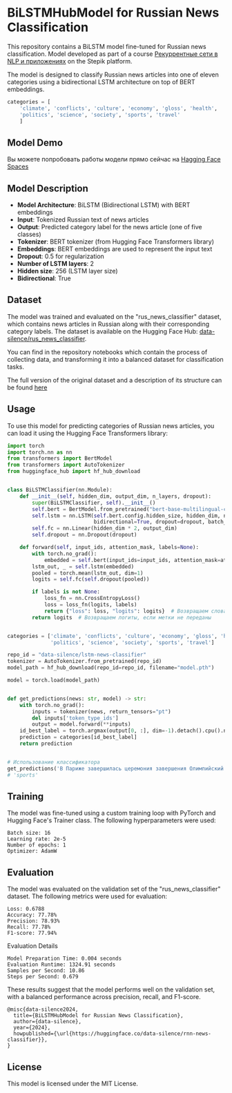 # BiLSTMHubModel for Russian News Classification

This repository contains a BiLSTM model fine-tuned for Russian news classification. 
Model developed as part of a course [Рекуррентные сети в NLP и приложениях](https://stepik.org/course/188632/syllabus) on the Stepik platform.

The model is designed to classify Russian news articles into one of eleven categories using a bidirectional LSTM architecture on top of BERT embeddings.

```python
categories = [
    'climate', 'conflicts', 'culture', 'economy', 'gloss', 'health',
    'politics', 'science', 'society', 'sports', 'travel'
    ]
```

## Model Demo

Вы можете попробовать работы модели прямо сейчас на [Hagging Face Spaces](ttps://huggingface.co/spaces/data-silence/lstm-news-classifier) 


## Model Description

- **Model Architecture**: BiLSTM (Bidirectional LSTM) with BERT embeddings
- **Input**: Tokenized Russian text of news articles
- **Output**: Predicted category label for the news article (one of five classes)
- **Tokenizer**: BERT tokenizer (from Hugging Face Transformers library)
- **Embeddings**: BERT embeddings are used to represent the input text
- **Dropout**: 0.5 for regularization
- **Number of LSTM layers**: 2
- **Hidden size**: 256 (LSTM layer size)
- **Bidirectional**: True

## Dataset

The model was trained and evaluated on the "rus_news_classifier" dataset, which contains news articles in Russian along with their corresponding category labels. The dataset is available on the Hugging Face Hub: [data-silence/rus_news_classifier](https://huggingface.co/datasets/data-silence/rus_news_classifier).

You can find in the repository notebooks which contain the process of collecting data, and transforming it into a balanced dataset for classification tasks.

The full version of the original dataset and a description of its structure can be found [here](https://huggingface.co/datasets/data-silence/lenta.ru_2-extended)

## Usage

To use this model for predicting categories of Russian news articles, you can load it using the Hugging Face Transformers library:

```python
import torch
import torch.nn as nn
from transformers import BertModel
from transformers import AutoTokenizer
from huggingface_hub import hf_hub_download


class BiLSTMClassifier(nn.Module):
    def __init__(self, hidden_dim, output_dim, n_layers, dropout):
        super(BiLSTMClassifier, self).__init__()
        self.bert = BertModel.from_pretrained("bert-base-multilingual-cased")
        self.lstm = nn.LSTM(self.bert.config.hidden_size, hidden_dim, num_layers=n_layers,
                            bidirectional=True, dropout=dropout, batch_first=True)
        self.fc = nn.Linear(hidden_dim * 2, output_dim)
        self.dropout = nn.Dropout(dropout)

    def forward(self, input_ids, attention_mask, labels=None):
        with torch.no_grad():
            embedded = self.bert(input_ids=input_ids, attention_mask=attention_mask)[0]
        lstm_out, _ = self.lstm(embedded)
        pooled = torch.mean(lstm_out, dim=1)
        logits = self.fc(self.dropout(pooled))

        if labels is not None:
            loss_fn = nn.CrossEntropyLoss()
            loss = loss_fn(logits, labels)
            return {"loss": loss, "logits": logits}  # Возвращаем словарь
        return logits  # Возвращаем логиты, если метки не переданы


categories = ['climate', 'conflicts', 'culture', 'economy', 'gloss', 'health',
              'politics', 'science', 'society', 'sports', 'travel']

repo_id = "data-silence/lstm-news-classifier"
tokenizer = AutoTokenizer.from_pretrained(repo_id)
model_path = hf_hub_download(repo_id=repo_id, filename="model.pth")

model = torch.load(model_path)


def get_predictions(news: str, model) -> str:
    with torch.no_grad():
        inputs = tokenizer(news, return_tensors="pt")
        del inputs['token_type_ids']
        output = model.forward(**inputs)
    id_best_label = torch.argmax(output[0, :], dim=-1).detach().cpu().numpy()
    prediction = categories[id_best_label]
    return prediction


# Использование классификатора
get_predictions('В Париже завершилась церемония завершения Олимпийский игр', model=model)
# 'sports'
```


## Training

The model was fine-tuned using a custom training loop with PyTorch and Hugging Face's Trainer class. The following hyperparameters were used:

    Batch size: 16
    Learning rate: 2e-5
    Number of epochs: 1
    Optimizer: AdamW

## Evaluation

The model was evaluated on the validation set of the "rus_news_classifier" dataset. The following metrics were used for evaluation:

    Loss: 0.6788
    Accuracy: 77.78%
    Precision: 78.93%
    Recall: 77.78%
    F1-score: 77.94%

Evaluation Details

    Model Preparation Time: 0.004 seconds
    Evaluation Runtime: 1324.91 seconds
    Samples per Second: 10.86
    Steps per Second: 0.679

These results suggest that the model performs well on the validation set, with a balanced performance across precision, recall, and F1-score.

```
@misc{data-silence2024,
  title={BiLSTMHubModel for Russian News Classification},
  author={data-silence},
  year={2024},
  howpublished={\url{https://huggingface.co/data-silence/rnn-news-classifier}},
}
```

## License

This model is licensed under the MIT License.